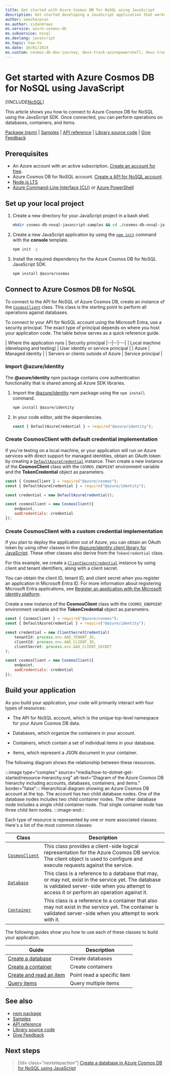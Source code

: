 ```yaml
---
title: Get started with Azure Cosmos DB for NoSQL using JavaScript
description: Get started developing a JavaScript application that works with Azure Cosmos DB for NoSQL. This article helps you learn how to set up a project and configure access to an Azure Cosmos DB for NoSQL endpoint.
author: seesharprun
ms.author: sidandrews
ms.service: azure-cosmos-db
ms.subservice: nosql
ms.devlang: javascript
ms.topic: how-to
ms.date: 10/01/2024
ms.custom: cosmos-db-dev-journey, devx-track-azurepowershell, devx-track-js, devx-track-azurecli
---
```


# Get started with Azure Cosmos DB for NoSQL using JavaScript

[!INCLUDE[NoSQL](../includes/appliesto-nosql.md)]

This article shows you how to connect to Azure Cosmos DB for NoSQL using the JavaScript SDK. Once connected, you can perform operations on databases, containers, and items.

[Package (npm)](https://www.npmjs.com/package/@azure/cosmos) | [Samples](samples-nodejs.md) | [API reference](/javascript/api/@azure/cosmos) | [Library source code](https://github.com/Azure/azure-sdk-for-js/tree/main/sdk/cosmosdb/cosmos) | [Give Feedback](https://github.com/Azure/azure-sdk-for-js/issues)

## Prerequisites

- An Azure account with an active subscription. [Create an account for free](https://azure.microsoft.com/free).
- Azure Cosmos DB for NoSQL account. [Create a API for NoSQL account](how-to-create-account.md).
- [Node.js LTS](https://nodejs.org/)
- [Azure Command-Line Interface (CLI)](/cli/azure/) or [Azure PowerShell](/powershell/azure/)

## Set up your local project

1. Create a new directory for your JavaScript project in a bash shell.

    ```bash
    mkdir cosmos-db-nosql-javascript-samples && cd ./cosmos-db-nosql-javascript-samples
    ```

1. Create a new JavaScript application by using the [``npm init``](https://docs.npmjs.com/cli/v6/commands/npm-init) command with the **console** template.

    ```bash
    npm init -y
    ```

1. Install the required dependency for the Azure Cosmos DB for NoSQL JavaScript SDK.

    ```bash
    npm install @azure/cosmos
    ```

## Connect to Azure Cosmos DB for NoSQL

To connect to the API for NoSQL of Azure Cosmos DB, create an instance of the [`CosmosClient`](/javascript/api/@azure/cosmos/cosmosclient) class. This class is the starting point to perform all operations against databases.

To connect to your API for NoSQL account using the Microsoft Entra, use a security principal. The exact type of principal depends on where you host your application code. The table below serves as a quick reference guide.

| Where the application runs | Security principal
|--|--|---|
| Local machine (developing and testing) | User identity or service principal |
| Azure | Managed identity |
| Servers or clients outside of Azure | Service principal |

### Import @azure/identity

The **@azure/identity** npm package contains core authentication functionality that is shared among all Azure SDK libraries.

1. Import the [@azure/identity](https://www.npmjs.com/package/@azure/identity) npm package using the ``npm install`` command.

    ```bash
    npm install @azure/identity
    ```

1. In your code editor, add the dependencies.

    ```javascript
    const { DefaultAzureCredential } = require("@azure/identity");
    ```

### Create CosmosClient with default credential implementation

If you're testing on a local machine, or your application will run on Azure services with direct support for managed identities, obtain an OAuth token by creating a [``DefaultAzureCredential``](/javascript/api/@azure/identity/defaultazurecredential) instance. Then create a new instance of the **CosmosClient** class with the ``COSMOS_ENDPOINT`` environment variable and the **TokenCredential** object as parameters.

```javascript
const { CosmosClient } = require("@azure/cosmos");
const { DefaultAzureCredential } = require("@azure/identity");

const credential = new DefaultAzureCredential();

const cosmosClient = new CosmosClient({ 
    endpoint, 
    aadCredentials: credential
});
```

### Create CosmosClient with a custom credential implementation

If you plan to deploy the application out of Azure, you can obtain an OAuth token by using other classes in the [@azure/identity client library for JavaScript](/javascript/api/@azure/identity/). These other classes also derive from the ``TokenCredential`` class.

For this example, we create a [``ClientSecretCredential``](/javascript/api/@azure/identity/tokencredential) instance by using client and tenant identifiers, along with a client secret.

You can obtain the client ID, tenant ID, and client secret when you register an application in Microsoft Entra ID. For more information about registering Microsoft Entra applications, see [Register an application with the Microsoft identity platform](/azure/active-directory/develop/quickstart-register-app).

Create a new instance of the **CosmosClient** class with the ``COSMOS_ENDPOINT`` environment variable and the **TokenCredential** object as parameters.

```javascript
const { CosmosClient } = require("@azure/cosmos");
const { DefaultAzureCredential } = require("@azure/identity");

const credential = new ClientSecretCredential(
    tenantId: process.env.AAD_TENANT_ID,
    clientId: process.env.AAD_CLIENT_ID,
    clientSecret: process.env.AAD_CLIENT_SECRET
);

const cosmosClient = new CosmosClient({ 
    endpoint, 
    aadCredentials: credential
});
```

## Build your application

As you build your application, your code will primarily interact with four types of resources:

- The API for NoSQL account, which is the unique top-level namespace for your Azure Cosmos DB data.

- Databases, which organize the containers in your account.

- Containers, which contain a set of individual items in your database.

- Items, which represent a JSON document in your container.

The following diagram shows the relationship between these resources.

:::image type="complex" source="media/how-to-dotnet-get-started/resource-hierarchy.svg" alt-text="Diagram of the Azure Cosmos DB hierarchy including accounts, databases, containers, and items." border="false":::
    Hierarchical diagram showing an Azure Cosmos DB account at the top. The account has two child database nodes. One of the database nodes includes two child container nodes. The other database node includes a single child container node. That single container node has three child item nodes.
:::image-end:::

Each type of resource is represented by one or more associated classes. Here's a list of the most common classes:

| Class | Description |
|---|---|
| [``CosmosClient``](/javascript/api/@azure/cosmos/cosmosclient) | This class provides a client-side logical representation for the Azure Cosmos DB service. The client object is used to configure and execute requests against the service. |
| [``Database``](/javascript/api/@azure/cosmos/database) | This class is a reference to a database that may, or may not, exist in the service yet. The database is validated server-side when you attempt to access it or perform an operation against it. |
| [``Container``](/javascript/api/@azure/cosmos/container) | This class is a reference to a container that also may not exist in the service yet. The container is validated server-side when you attempt to work with it. |

The following guides show you how to use each of these classes to build your application.

| Guide | Description |
|--|---|
| [Create a database](how-to-javascript-create-database.md) | Create databases |
| [Create a container](how-to-javascript-create-container.md) | Create containers |
| [Create and read an item](how-to-javascript-create-item.md) | Point read a specific item |
| [Query items](how-to-javascript-query-items.md) | Query multiple items |

## See also

- [npm package](https://www.npmjs.com/package/@azure/cosmos)
- [Samples](samples-nodejs.md)
- [API reference](/javascript/api/@azure/cosmos/)
- [Library source code](https://github.com/Azure/azure-sdk-for-js/tree/main/sdk/cosmosdb/cosmos)
- [Give Feedback](https://github.com/Azure/azure-sdk-for-js/issues)

## Next steps

> [!div class="nextstepaction"]
> [Create a database in Azure Cosmos DB for NoSQL using JavaScript](how-to-javascript-create-database.md)
